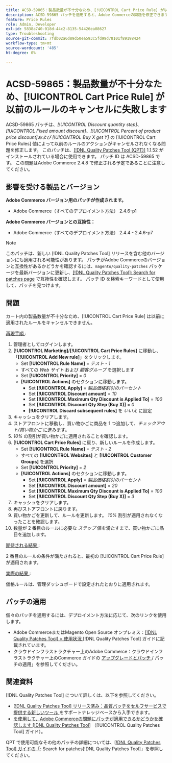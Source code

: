 ```yaml
---
title: ACSD-59865：製品数量が不十分なため、[!UICONTROL Cart Price Rule] が以前のルールのキャンセルに失敗します
description: ACSD-59865 パッチを適用すると、Adobe Commerceの問題を修正できます。この問題では、固定金額割引、*製品価格割引の割合、*Buy X get Y*の*割引数量ステップ*の値によって、以前のルールのアクション [!UICONTROL Cart Price Rules] キャンセルされなくなります。
feature: Price Rules
role: Admin, Developer
exl-id: 5838a740-018d-44c2-8135-54426ea08627
type: Troubleshooting
source-git-commit: 7fdb02a6d89d50ea593c5fd99d78101f89198424
workflow-type: tm+mt
source-wordcount: '485'
ht-degree: 0%

---
```


# ACSD-59865：製品数量が不十分なため、[!UICONTROL Cart Price Rule] が以前のルールのキャンセルに失敗します

ACSD-59865 パッチは、*[!UICONTROL Discount quantity step]*、*[!UICONTROL Fixed amount discount]*、*[!UICONTROL Percent of product price discount]および* *[!UICONTROL Buy X get Y]* の [!UICONTROL Cart Price Rules] 値によって以前のルールのアクションがキャンセルされなくなる問題を修正します。 このパッチは、[[!DNL Quality Patches Tool (QPT)]](https://experienceleague.adobe.com/en/docs/commerce-operations/tools/quality-patches-tool/quality-patches-tool-to-self-serve-quality-patches) 1.1.52 がインストールされている場合に使用できます。 パッチ ID は ACSD-59865 です。 この問題はAdobe Commerce 2.4.8 で修正される予定であることに注意してください。

## 影響を受ける製品とバージョン

**Adobe Commerce バージョン用のパッチが作成されます。**

* Adobe Commerce（すべてのデプロイメント方法） 2.4.6-p1

**Adobe Commerce バージョンとの互換性：**

* Adobe Commerce（すべてのデプロイメント方法） 2.4.4 - 2.4.6-p7

>[!NOTE]
>
>このパッチは、新しい [!DNL Quality Patches Tool] リリースを含む他のバージョンにも適用される可能性があります。 パッチがAdobe Commerceのバージョンと互換性があるかどうかを確認するには、`magento/quality-patches` パッケージを最新バージョンに更新し、[[!DNL Quality Patches Tool]: Search for patches page](https://experienceleague.adobe.com/tools/commerce-quality-patches/index.html) で互換性を確認します。 パッチ ID を検索キーワードとして使用して、パッチを見つけます。

## 問題

カート内の製品数量が不十分なため、[!UICONTROL Cart Price Rule] は以前に適用されたルールをキャンセルできません。

<u> 再現手順 </u>:

1. 管理者としてログインします。
1. **[!UICONTROL Marketing]**/**[!UICONTROL Cart Price Rules]** に移動し、「**[!UICONTROL Add New rule]**」をクリックします。
   * Set **[!UICONTROL Rule Name]** = *テスト - 1*
   * すべての *Web サイト* および *顧客グループ* を選択します
   * Set **[!UICONTROL Priority]** = *0*
   * **[!UICONTROL Actions]** のセクションに移動します。
      * Set **[!UICONTROL Apply]** = *製品価格割引のパーセント*
      * Set **[!UICONTROL Discount amount]** = *10*
      * Set **[!UICONTROL Maximum Qty Discount is Applied To]** = *100*
      * Set **[!UICONTROL Discount Qty Step (Buy X)]** = *0*
      * **[!UICONTROL Discard subsequent rules]** を *いいえ* に設定
1. キャッシュをクリアします。
1. ストアフロントに移動し、買い物かごに商品を 1 つ追加して、*チェックアウト/買い物かご* に進みます。
1. *10%* の割引が買い物かごに適用されることを確認します。
1. **[!UICONTROL Cart Price Rules]** に戻り、新しいルールを作成します。
   * Set **[!UICONTROL Rule Name]** = *テスト - 2*
   * すべての **[!UICONTROL Websites]** と **[!UICONTROL Customer Groups]** を選択
   * Set **[!UICONTROL Priority]** = *2*
   * **[!UICONTROL Actions]** のセクションに移動します。
      * Set **[!UICONTROL Apply]** = *製品価格割引のパーセント*
      * Set **[!UICONTROL Discount amount]** = *20*
      * Set **[!UICONTROL Maximum Qty Discount is Applied To]** = *100*
      * Set **[!UICONTROL Discount Qty Step (Buy X)]** = *3*
1. キャッシュをクリアします。
1. 再びストアフロントに戻ります。
1. 買い物かごを更新して、ルールを更新します。 *10%* 割引が適用されなくなったことを確認します。
1. 数量が 2 番目のルールに必要な *ステップ* 値を満たすまで、買い物かごに品目を追加します。

<u> 期待される結果 </u>:

2 番目のルールの条件が満たされると、最初の [!UICONTROL Cart Price Rule] が適用されます。

<u> 実際の結果 </u>:

価格ルールは、管理ダッシュボードで設定されたとおりに適用されます。

## パッチの適用

個々のパッチを適用するには、デプロイメント方法に応じて、次のリンクを使用します。

* Adobe CommerceまたはMagento Open Source オンプレミス：[[!DNL Quality Patches Tool] > 使用状況 ](/help/tools/quality-patches-tool/usage.md) [!DNL Quality Patches Tool] ガイドに記載されています。
* クラウドインフラストラクチャー上のAdobe Commerce：クラウドインフラストラクチャー上のCommerce ガイドの [ アップグレードとパッチ ](https://experienceleague.adobe.com/docs/commerce-cloud-service/user-guide/develop/upgrade/apply-patches.html)/ パッチの適用」を参照してください。

## 関連資料

[!DNL Quality Patches Tool] について詳しくは、以下を参照してください。

* [[!DNL Quality Patches Tool]  リリース済み：品質パッチをセルフサービスで提供する新しいツール ](https://experienceleague.adobe.com/en/docs/commerce-operations/tools/quality-patches-tool/quality-patches-tool-to-self-serve-quality-patches) をサポートナレッジベースから入手できます。
* [ を使用して、Adobe Commerceの問題にパッチが適用できるかどうかを確認します  [!DNL Quality Patches Tool]](/help/tools/quality-patches-tool/patches-available-in-qpt/check-patch-for-magento-issue-with-magento-quality-patches.md) （[!UICONTROL Quality Patches Tool] ガイド）。

QPT で使用可能なその他のパッチの詳細については、[[!DNL Quality Patches Tool] ガイドの「](https://experienceleague.adobe.com/tools/commerce-quality-patches/index.html): Search for patches[!DNL Quality Patches Tool]」を参照してください。
